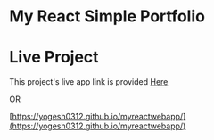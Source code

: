 # My React Simple Portfolio

# Live Project

This project's live app link is provided [Here](https://yogesh0312.github.io/myreactwebapp/)

OR

[https://yogesh0312.github.io/myreactwebapp/](https://yogesh0312.github.io/myreactwebapp/)
